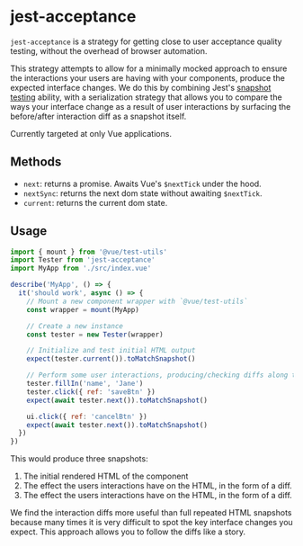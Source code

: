 # jest-acceptance

`jest-acceptance` is a strategy for getting close to user acceptance quality testing, without the overhead of browser automation.

This strategy attempts to allow for a minimally mocked approach to ensure the interactions your users are having with your components, produce the expected interface changes.  We do this by combining Jest's [snapshot testing](https://jestjs.io/docs/en/snapshot-testing) ability, with a serialization strategy that allows you to compare the ways your interface change as a result of user interactions by surfacing the before/after interaction diff as a snapshot itself.

Currently targeted at only Vue applications.

## Methods
- `next`: returns a promise. Awaits Vue's `$nextTick` under the hood.
- `nextSync`: returns the next dom state without awaiting `$nextTick`.
- `current`: returns the current dom state.

## Usage

```js
import { mount } from '@vue/test-utils'
import Tester from 'jest-acceptance'
import MyApp from './src/index.vue'

describe('MyApp', () => {
  it('should work', async () => {
    // Mount a new component wrapper with `@vue/test-utils`
    const wrapper = mount(MyApp)

    // Create a new instance
    const tester = new Tester(wrapper)

    // Initialize and test initial HTML output
    expect(tester.current()).toMatchSnapshot()

    // Perform some user interactions, producing/checking diffs along the way.
    tester.fillIn('name', 'Jane')
    tester.click({ ref: 'saveBtn' })
    expect(await tester.next()).toMatchSnapshot()

    ui.click({ ref: 'cancelBtn' })
    expect(await tester.next()).toMatchSnapshot()
  })
})
```

This would produce three snapshots:

1. The initial rendered HTML of the component
2. The effect the users interactions have on the HTML, in the form of a diff.
3. The effect the users interactions have on the HTML, in the form of a diff.

We find the interaction diffs more useful than full repeated HTML snapshots because many times it is very difficult to spot the key interface changes you expect.  This approach allows you to follow the diffs like a story.
